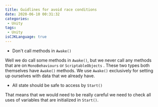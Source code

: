 ```yaml
---
title: Guidlines for avoid race conditions
date: 2020-06-10 00:31:32
categories:
 - Unity
tags:
 - Unity
isCJKLanguage: true
---
```


- Don't call methods in  `Awake()`

Well we do call some methods in `Awake()`, but we never call any methods that are on `MonoBehaviours` or `ScriptableObjects` . These two types both themselves have `Awake()` methods. We use `Awake()` exclusively for setting up ourselves with data that we already have.

- All state should be safe to access by `Start()`

That means that we would need to be really careful we need to check all uses of variables that are initialized in `Start()`.